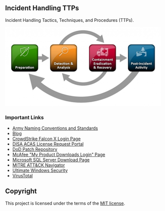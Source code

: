 ## Incident Handling TTPs
Incident Handling Tactics, Techniques, and Procedures (TTPs).

![Incident-Handling-Process](/_Images/Incident-Handling-Process.png)

### Important Links
* [Army Naming Conventions and Standards](https://army.deps.mil/netcom/sites/resourcecenter/pages/cinamingconventions.aspx)
* [Blog](https://cyberphor.com/)
* [CrowdStrike Falcon X Login Page](https://falcon.crowdstrike.com/login/)
* [DISA ACAS License Request Portal](https://disa.deps.mil/ext/cop/mae/netops/acas/Requests/index.aspx#/)
* [DoD Patch Repository](https://patches.csd.disa.mil/)
* [McAfee "My Product Downloads Login" Page](https://www.mcafee.com/enterprise/en-us/downloads/my-products.html)
* [Microsoft SQL Server Download Page](https://www.microsoft.com/en-us/download/details.aspx?id=56042)
* [MITRE ATT&CK Navigator](https://mitre-attack.github.io/attack-navigator/)
* [Ultimate Windows Security](https://www.ultimatewindowssecurity.com/)
* [VirusTotal](https://www.virustotal.com/gui/home/upload)

## Copyright
This project is licensed under the terms of the [MIT license](/_Misc/LICENSE).
